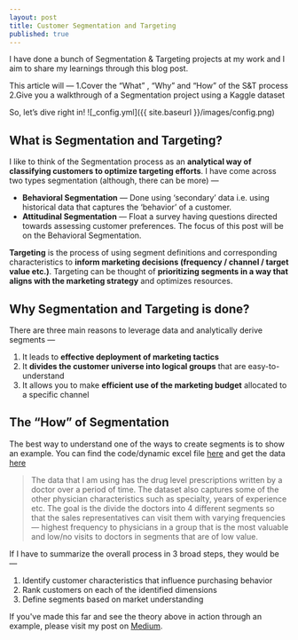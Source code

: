 ```yaml
---
layout: post
title: Customer Segmentation and Targeting
published: true
---
```


I have done a bunch of Segmentation & Targeting projects at my work and I aim to share my learnings through this blog post. 

This article will —
1.Cover the “What” , “Why” and “How” of the S&T process
2.Give you a walkthrough of a Segmentation project using a Kaggle dataset

So, let’s dive right in!
![_config.yml]({{ site.baseurl }}/images/config.png)

## What is Segmentation and Targeting?

I like to think of the Segmentation process as an **analytical way of classifying customers to optimize targeting efforts**. 
I have come across two types segmentation (although, there can be more) —

- **Behavioral Segmentation** — Done using ‘secondary’ data i.e. using historical data that captures the ‘behavior’ of a customer.
- **Attitudinal Segmentation** — Float a survey having questions directed towards assessing customer preferences.
The focus of this post will be on the Behavioral Segmentation.

**Targeting** is the process of using segment definitions and corresponding characteristics to **inform marketing decisions (frequency / channel / target value etc.)**. Targeting can be thought of **prioritizing segments in a way that aligns with the marketing strategy** and optimizes resources.


## Why Segmentation and Targeting is done?

There are three main reasons to leverage data and analytically derive segments —
1. It leads to **effective deployment of marketing tactics**
2. It **divides the customer universe into logical groups** that are easy-to-understand
3. It allows you to make **efficient use of the marketing budget** allocated to a specific channel


## The “How” of Segmentation

The best way to understand one of the ways to create segments is to show an example. You can find the code/dynamic excel file [here](https://github.com/akshayjadiya/HCPSegmentation) and get the data [here](https://www.kaggle.com/roamresearch/prescriptionbasedprediction)

> The data that I am using has the drug level prescriptions written by a doctor over a period of time. The dataset also captures some of the other physician characteristics such as specialty, years of experience etc. The goal is the divide the doctors into 4 different segments so that the sales representatives can visit them with varying frequencies — highest frequency to physicians in a group that is the most valuable and low/no visits to doctors in segments that are of low value.

If I have to summarize the overall process in 3 broad steps, they would be —
1. Identify customer characteristics that influence purchasing behavior
2. Rank customers on each of the identified dimensions
3. Define segments based on market understanding

If you've made this far and see the theory above in action through an example, please visit my post on [Medium](https://akshay-jadiya.medium.com/customer-segmentation-and-targeting-614a551fd199).


